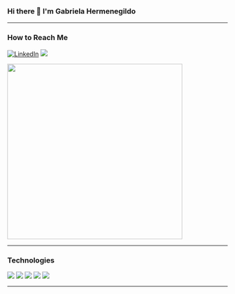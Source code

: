 ### Hi there 👋 I'm Gabriela Hermenegildo
---

### How to Reach Me
<a href="https://www.linkedin.com/in/gabriela-hermenegildo-junior/" target="_blank"><img alt="LinkedIn" src="https://img.shields.io/badge/-LinkedIn-0077B5?style=for-the-badge&logo=Linkedin&logoColor=white"></a> <a href="mailto:gabriela.hermenegildo@gmail.com?subject=Hello%20Gabriela,"><img src="https://img.shields.io/badge/gmail-%23D14836.svg?&style=for-the-badge&logo=gmail&logoColor=white" /></a>

<img width=400em src="https://github-readme-stats.vercel.app/api?username=gabiihjr&show_icons=true&theme=tokyonight&include_all_commits=true&count_private=true"/>
<!--   <img width=400em src="https://github-readme-stats.vercel.app/api/top-langs/?username=gabiihjr&layout=compact&hide_borders=true&langs_count=7&theme=tokyonight"/> -->

---

### Technologies
<div style={ display: flex }>

<img src="https://img.shields.io/badge/HTML5-E34F26?style=for-the-badge&logo=html5&logoColor=white">
<img src="https://img.shields.io/badge/CSS3-1572B6?style=for-the-badge&logo=css3&logoColor=white">
<img src="https://img.shields.io/badge/JavaScript-323330?style=for-the-badge&logo=javascript&logoColor=F7DF1E">
<img src="https://img.shields.io/badge/React-20232A?style=for-the-badge&logo=react&logoColor=61DAFB">
 <img src="https://img.shields.io/badge/Node.js-43853D?style=for-the-badge&logo=node.js&logoColor=white">
</div>

---

<!--
**gabiihjr/gabiihjr** is a ✨ _special_ ✨ repository because its `README.md` (this file) appears on your GitHub profile.

Here are some ideas to get you started:

- 🔭 I’m currently working on ...
- 🌱 I’m currently learning ...
- 👯 I’m looking to collaborate on ...
- 🤔 I’m looking for help with ...
- 💬 Ask me about ...
- 📫 How to reach me: ...
- 😄 Pronouns: ...
- ⚡ Fun fact: ...
-->
